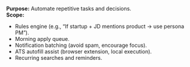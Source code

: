 **Purpose:** Automate repetitive tasks and decisions.  
**Scope:**

- Rules engine (e.g., “If startup + JD mentions product → use persona PM”).
- Morning apply queue.
- Notification batching (avoid spam, encourage focus).
- ATS autofill assist (browser extension, local execution).
- Recurring searches and reminders.
